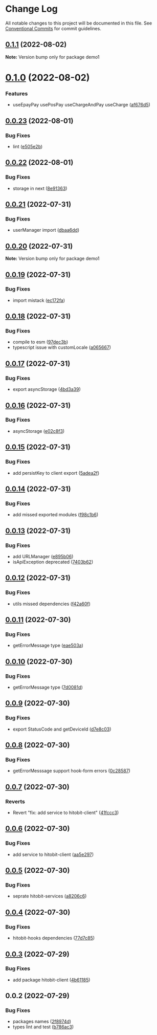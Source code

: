 # Change Log

All notable changes to this project will be documented in this file.
See [Conventional Commits](https://conventionalcommits.org) for commit guidelines.

## [0.1.1](https://github.com/hosseinmd/hitobit-client/compare/v0.1.0...v0.1.1) (2022-08-02)

**Note:** Version bump only for package demo1





# [0.1.0](https://github.com/hosseinmd/hitobit-client/compare/v0.0.23...v0.1.0) (2022-08-02)


### Features

* useEpayPay usePosPay useChargeAndPay useCharge ([af676d5](https://github.com/hosseinmd/hitobit-client/commit/af676d570f2185719316a3637fb67a4f210dbd58))





## [0.0.23](https://github.com/hosseinmd/hitobit-client/compare/v0.0.22...v0.0.23) (2022-08-01)


### Bug Fixes

* lint ([e505e2b](https://github.com/hosseinmd/hitobit-client/commit/e505e2b93d2e38abea556e5f53e0134b61799c20))





## [0.0.22](https://github.com/hosseinmd/hitobit-client/compare/v0.0.21...v0.0.22) (2022-08-01)


### Bug Fixes

* storage in next ([8e91363](https://github.com/hosseinmd/hitobit-client/commit/8e91363f3e41ab1d62f5f56ddb77ed22ee0c3269))





## [0.0.21](https://github.com/hosseinmd/hitobit-client/compare/v0.0.20...v0.0.21) (2022-07-31)


### Bug Fixes

* userManager import ([dbaa6dd](https://github.com/hosseinmd/hitobit-client/commit/dbaa6dd2dba7c498ce22243efa3236ee7baaf941))





## [0.0.20](https://github.com/hosseinmd/hitobit-client/compare/v0.0.19...v0.0.20) (2022-07-31)

**Note:** Version bump only for package demo1





## [0.0.19](https://github.com/hosseinmd/hitobit-client/compare/v0.0.18...v0.0.19) (2022-07-31)


### Bug Fixes

* import mistack ([ec172fa](https://github.com/hosseinmd/hitobit-client/commit/ec172fa4626fb1c4de141b273028e9368375cd3f))





## [0.0.18](https://github.com/hosseinmd/hitobit-client/compare/v0.0.17...v0.0.18) (2022-07-31)


### Bug Fixes

* compile to esm ([97dec3b](https://github.com/hosseinmd/hitobit-client/commit/97dec3be637758e02015e50b4706d29a980b9ba3))
* typescript issue with customLocale ([a065667](https://github.com/hosseinmd/hitobit-client/commit/a065667fe881952a0f07e6152a72e3e2b7d4f7ac))





## [0.0.17](https://github.com/hosseinmd/hitobit-client/compare/v0.0.16...v0.0.17) (2022-07-31)


### Bug Fixes

* export asyncStorage ([4bd3a39](https://github.com/hosseinmd/hitobit-client/commit/4bd3a3950768aebd053d4b3418ee2e07d6897655))





## [0.0.16](https://github.com/hosseinmd/hitobit-client/compare/v0.0.15...v0.0.16) (2022-07-31)


### Bug Fixes

* asyncStorage ([e02c8f3](https://github.com/hosseinmd/hitobit-client/commit/e02c8f30e38ba26b1effad4d44fea59f20bc73d7))





## [0.0.15](https://github.com/hosseinmd/hitobit-client/compare/v0.0.14...v0.0.15) (2022-07-31)


### Bug Fixes

* add persistKey to client export ([5adea2f](https://github.com/hosseinmd/hitobit-client/commit/5adea2f1f05c4e5ec33429c943937d42eb04723f))





## [0.0.14](https://github.com/hosseinmd/hitobit-client/compare/v0.0.13...v0.0.14) (2022-07-31)


### Bug Fixes

* add missed exported modules ([f98c1b6](https://github.com/hosseinmd/hitobit-client/commit/f98c1b61430daff8f1562629d3fec8eceaa7b7ac))





## [0.0.13](https://github.com/hosseinmd/hitobit-client/compare/v0.0.12...v0.0.13) (2022-07-31)


### Bug Fixes

* add URLManager ([e895b06](https://github.com/hosseinmd/hitobit-client/commit/e895b06969ce099edab2e168cd7004c71cd76465))
* isApiException deprecated ([7403b62](https://github.com/hosseinmd/hitobit-client/commit/7403b626ff22ae9554984dd87f011421d6867be4))





## [0.0.12](https://github.com/hosseinmd/hitobit-client/compare/v0.0.11...v0.0.12) (2022-07-31)


### Bug Fixes

* utils missed dependencies ([f42a60f](https://github.com/hosseinmd/hitobit-client/commit/f42a60f76c8954f10a50bf5788d8b047142540a3))





## [0.0.11](https://github.com/hosseinmd/hitobit-client/compare/v0.0.10...v0.0.11) (2022-07-30)


### Bug Fixes

* getErrorMessage type ([eae503a](https://github.com/hosseinmd/hitobit-client/commit/eae503a09f34693e8d06e788b798c5f02759cda2))





## [0.0.10](https://github.com/hosseinmd/hitobit-client/compare/v0.0.9...v0.0.10) (2022-07-30)


### Bug Fixes

* getErrorMessage type ([7d0081d](https://github.com/hosseinmd/hitobit-client/commit/7d0081d6a8d4b04b8f60663f574978d743b2e4b9))





## [0.0.9](https://github.com/hosseinmd/hitobit-client/compare/v0.0.8...v0.0.9) (2022-07-30)


### Bug Fixes

* export StatusCode and getDeviceId ([d7e8c03](https://github.com/hosseinmd/hitobit-client/commit/d7e8c030764487bc10b32fa7120bfaec67336fa0))





## [0.0.8](https://github.com/hosseinmd/hitobit-client/compare/v0.0.7...v0.0.8) (2022-07-30)


### Bug Fixes

* getErrorMesssage support hook-form errors ([0c28587](https://github.com/hosseinmd/hitobit-client/commit/0c285876ad5a019bcc80cb6254d64176eb73de90))





## [0.0.7](https://github.com/hosseinmd/hitobit-client/compare/v0.0.6...v0.0.7) (2022-07-30)


### Reverts

* Revert "fix: add service to hitobit-client" ([41fccc3](https://github.com/hosseinmd/hitobit-client/commit/41fccc3919c63b831f929ef963438a3139aecd83))





## [0.0.6](https://github.com/hosseinmd/hitobit-client/compare/v0.0.5...v0.0.6) (2022-07-30)


### Bug Fixes

* add service to hitobit-client ([aa5e297](https://github.com/hosseinmd/hitobit-client/commit/aa5e297baed96b2fa19921c550c58c1733129b57))





## [0.0.5](https://github.com/hosseinmd/hitobit-client/compare/v0.0.4...v0.0.5) (2022-07-30)


### Bug Fixes

* seprate hitobit-services ([a8206c6](https://github.com/hosseinmd/hitobit-client/commit/a8206c698cc116014998aa45fe367479c700d8f9))





## [0.0.4](https://github.com/hosseinmd/hitobit-client/compare/v0.0.3...v0.0.4) (2022-07-30)


### Bug Fixes

* hitobit-hooks dependencies ([77d7c85](https://github.com/hosseinmd/hitobit-client/commit/77d7c85def4e75cb6ee33d5d572daa425af09a69))





## [0.0.3](https://github.com/hosseinmd/hitobit-client/compare/v0.0.2...v0.0.3) (2022-07-29)


### Bug Fixes

* add package hitobit-client ([4b61185](https://github.com/hosseinmd/hitobit-client/commit/4b61185368f035205eaf6f863c66809de7f68808))





## 0.0.2 (2022-07-29)


### Bug Fixes

* packages names ([2f8974d](https://github.com/hosseinmd/hitobit-client/commit/2f8974dab57d6de6c57a3f3285f3ac2348a72bbf))
* types lint and test ([b786ac3](https://github.com/hosseinmd/hitobit-client/commit/b786ac32752472f3175e1536a8c14173cea9ab97))
